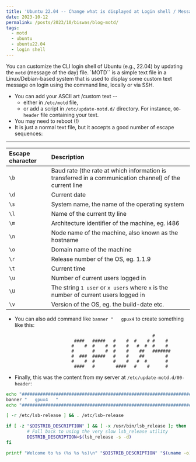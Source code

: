 ```yaml
---
title: 'Ubuntu 22.04 -- Change what is displayed at Login shell / Message of the Day'
date: 2023-10-12
permalink: /posts/2023/10/biswas/blog-motd/
tags:
  - motd
  - ubuntu
  - ubuntu22.04
  - login shell
---
```


You can customize the CLI login shell of Ubuntu (e.g., 22.04) by updating the `motd` (message of the day) file. `MOTD`` is a simple text file in a Linux/Debian-based system that is used to display some custom text message on login using the command line, locally or via SSH.

* You can add your ASCII art /custom text --
  *  either in `/etc/motd` file, 
  *  or add a script in `/etc/update-motd.d/` directory. For instance, `00-header` file containing your text.
* You may need to reboot (!)
* It is just a normal text file, but it accepts a good number of escape sequences:

---
| Escape character | Description |
| :- | :- | 
| `\b` | Baud rate (the rate at which information is transferred in a communication channel) of the current line |
| `\d`| Current date|
| `\s` | System name, the name of the operating system |
| `\l` | Name of the current tty line |
| `\m` | Architecture identifier of the machine, eg. i486 |
| `\n` | Node name of the machine, also known as the hostname |
| `\o` | Domain name of the machine |
| `\r` | Release number of the OS, eg. 1.1.9 |
| `\t` |  Current time |
| `\u` | Number of current users logged in |
| `\U` | The string `1 user` or `x users` where `x` is the number of current users logged in |
| `\v` | Version of the OS, eg. the build-date etc. |

* You can also add command like `banner "   gpux4` to create something like this:

```
                                                        #
                          ####   #####   #    #  #    # #    #
                         #    #  #    #  #    #   #  #  #    #
                         #       #    #  #    #    ##   #######
                         #  ###  #####   #    #    ##        #
                         #    #  #       #    #   #  #       #
                          ####   #        ####   #    #      #
```
* Finally, this was the content from my server at `/etc/update-motd.d/00-header`:

```bash
echo "##########################################################################"; 
banner "   gpux4   "
echo "##########################################################################"; 

[ -r /etc/lsb-release ] && . /etc/lsb-release

if [ -z "$DISTRIB_DESCRIPTION" ] && [ -x /usr/bin/lsb_release ]; then
        # Fall back to using the very slow lsb_release utility
        DISTRIB_DESCRIPTION=$(lsb_release -s -d)
fi

printf "Welcome to %s (%s %s %s)\n" "$DISTRIB_DESCRIPTION" "$(uname -o)" "$(uname -r)" "$(uname -m)"
```
